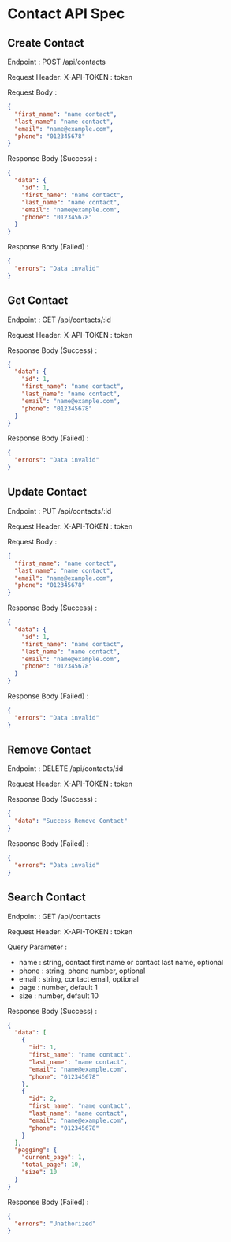 # Contact API Spec

## Create Contact

Endpoint : POST /api/contacts

Request Header:
X-API-TOKEN : token

Request Body :

```json
{
  "first_name": "name contact",
  "last_name": "name contact",
  "email": "name@example.com",
  "phone": "012345678"
}
```

Response Body (Success) :

```json
{
  "data": {
    "id": 1,
    "first_name": "name contact",
    "last_name": "name contact",
    "email": "name@example.com",
    "phone": "012345678"
  }
}
```

Response Body (Failed) :

```json
{
  "errors": "Data invalid"
}
```

## Get Contact

Endpoint : GET /api/contacts/:id

Request Header:
X-API-TOKEN : token

Response Body (Success) :

```json
{
  "data": {
    "id": 1,
    "first_name": "name contact",
    "last_name": "name contact",
    "email": "name@example.com",
    "phone": "012345678"
  }
}
```

Response Body (Failed) :

```json
{
  "errors": "Data invalid"
}
```

## Update Contact

Endpoint : PUT /api/contacts/:id

Request Header:
X-API-TOKEN : token

Request Body :

```json
{
  "first_name": "name contact",
  "last_name": "name contact",
  "email": "name@example.com",
  "phone": "012345678"
}
```

Response Body (Success) :

```json
{
  "data": {
    "id": 1,
    "first_name": "name contact",
    "last_name": "name contact",
    "email": "name@example.com",
    "phone": "012345678"
  }
}
```

Response Body (Failed) :

```json
{
  "errors": "Data invalid"
}
```

## Remove Contact

Endpoint : DELETE /api/contacts/:id

Request Header:
X-API-TOKEN : token

Response Body (Success) :

```json
{
  "data": "Success Remove Contact"
}
```

Response Body (Failed) :

```json
{
  "errors": "Data invalid"
}
```

## Search Contact

Endpoint : GET /api/contacts

Request Header:
X-API-TOKEN : token

Query Parameter :

- name : string, contact first name or contact last name, optional
- phone : string, phone number, optional
- email : string, contact email, optional
- page : number, default 1
- size : number, default 10

Response Body (Success) :

```json
{
  "data": [
    {
      "id": 1,
      "first_name": "name contact",
      "last_name": "name contact",
      "email": "name@example.com",
      "phone": "012345678"
    },
    {
      "id": 2,
      "first_name": "name contact",
      "last_name": "name contact",
      "email": "name@example.com",
      "phone": "012345678"
    }
  ],
  "pagging": {
    "current_page": 1,
    "total_page": 10,
    "size": 10
  }
}
```

Response Body (Failed) :

```json
{
  "errors": "Unathorized"
}
```
